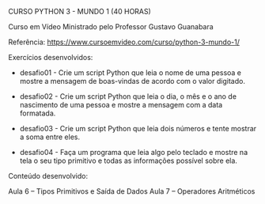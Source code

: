 CURSO PYTHON 3 - MUNDO 1 (40 HORAS)

Curso em Vídeo
Ministrado pelo Professor Gustavo Guanabara

Referência: https://www.cursoemvideo.com/curso/python-3-mundo-1/

Exercícios desenvolvidos:

* desafio01 - Crie um script Python que leia o nome de uma pessoa e mostre a mensagem de boas-vindas de acordo com o valor  digitado.

* desafio02 - Crie um script Python que leia o dia, o mês e o ano de nascimento de uma pessoa e mostre a mensagem com a data formatada.

* desafio03 - Crie um script Python que leia dois números e tente mostrar a soma entre eles. 

* desafio04 - Faça um programa que leia algo pelo teclado e mostre na tela o seu tipo primitivo e todas as informações possível sobre ela.

Conteúdo desenvolvido:

Aula 6 – Tipos Primitivos e Saída de Dados
Aula 7 – Operadores Aritméticos
